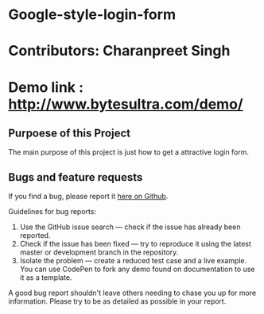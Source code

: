 # Google-style-login-form   
# Contributors: Charanpreet Singh
# Demo link : http://www.bytesultra.com/demo/

## Purpoese of this Project 
The main purpose of this project is just how to get a attractive login form. 


## Bugs and feature requests

If you find a bug, please report it [here on Github](https://github.com/ultrabytes/google-style-login-form/issues).

Guidelines for bug reports:

1. Use the GitHub issue search — check if the issue has already been reported.
2. Check if the issue has been fixed — try to reproduce it using the latest master or development branch in the repository.
3. Isolate the problem — create a reduced test case and a live example. You can use CodePen to fork any demo found on documentation to use it as a template.

A good bug report shouldn't leave others needing to chase you up for more information.
Please try to be as detailed as possible in your report.